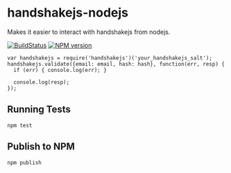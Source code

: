 # handshakejs-nodejs

Makes it easier to interact with handshakejs from nodejs.

[![BuildStatus](https://travis-ci.org/scottmotte/handshakejs-nodejs.png?branch=master)](https://travis-ci.org/scottmotte/handshakejs-nodejs)
[![NPM version](https://badge.fury.io/js/handshakejs.png)](http://badge.fury.io/js/handshakejs)

```javsacript
var handshakejs = require('handshakejs')('your_handshakejs_salt');
handshakejs.validate({email: email, hash: hash}, function(err, resp) {
  if (err) { console.log(err); }

  console.log(resp);
});
```

## Running Tests

```
npm test
```

## Publish to NPM

```
npm publish
```
